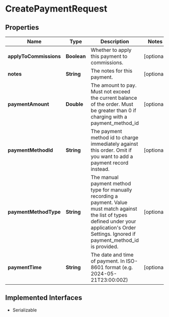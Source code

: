 

# CreatePaymentRequest


## Properties

| Name | Type | Description | Notes |
|------------ | ------------- | ------------- | -------------|
|**applyToCommissions** | **Boolean** | Whether to apply this payment to commissions. |  [optional] |
|**notes** | **String** | The notes for this payment. |  [optional] |
|**paymentAmount** | **Double** | The amount to pay. Must not exceed the current balance of the order. Must be greater than 0 if charging with a payment_method_id |  [optional] |
|**paymentMethodId** | **String** | The payment method id to charge immediately against this order. Omit if you want to add a payment record instead. |  [optional] |
|**paymentMethodType** | **String** | The manual payment method type for manually recording a payment. Value must match against the list of types defined under your application&#39;s Order Settings. Ignored if payment_method_id is provided. |  [optional] |
|**paymentTime** | **String** | The date and time of payment. In ISO-8601 format (e.g. 2024-05-21T23:00:00Z) |  [optional] |


## Implemented Interfaces

* Serializable

